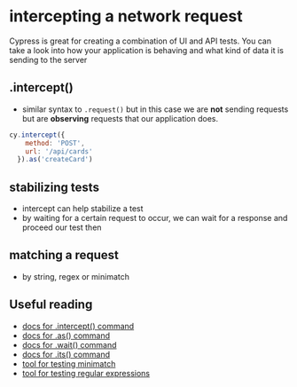 # intercepting a network request

Cypress is great for creating a combination of UI and API tests. You can take a look into how your application is behaving and what kind of data it is sending to the server

## .intercept()
- similar syntax to `.request()` but in this case we are **not** sending requests but are **observing** requests that our application does.
```js
cy.intercept({
    method: 'POST',
    url: '/api/cards'
  }).as('createCard')
```

## stabilizing tests
- intercept can help stabilize a test
- by waiting for a certain request to occur, we can wait for a response and proceed our test then

## matching a request
- by string, regex or minimatch

## Useful reading
* [docs for .intercept() command](https://docs.cypress.io/api/commands/intercept.html)
* [docs for .as() command](https://docs.cypress.io/api/commands/as.html)
* [docs for .wait() command](https://docs.cypress.io/api/commands/wait.html)
* [docs for .its() command](https://docs.cypress.io/api/commands/its.html)
* [tool for testing minimatch](https://pthrasher.github.io/minimatch-test/)
* [tool for testing regular expressions](https://regexr.com/)
